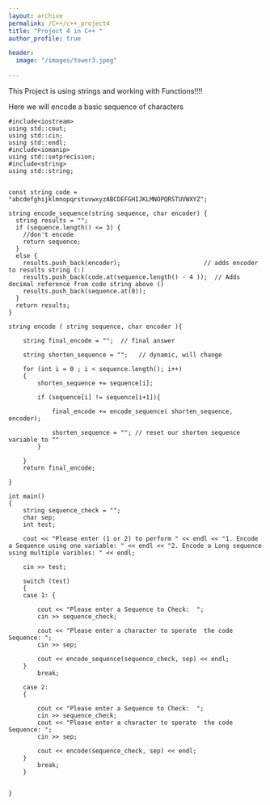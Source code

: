 ```yaml
---
layout: archive
permalink: /C++/c++_project4
title: "Project 4 in C++ "
author_profile: true

header:
  image: "/images/tower3.jpeg"
  
---
```



This Project is using strings and working with Functions!!!!

Here we will encode a basic sequence of characters


    #include<iostream>
    using std::cout;
    using std::cin;
    using std::endl;
    #include<iomanip>
    using std::setprecision;
    #include<string>
    using std::string;


    const string code = "abcdefghijklmnopqrstuvwxyzABCDEFGHIJKLMNOPQRSTUVWXYZ";

    string encode_sequence(string sequence, char encoder) {
      string results = "";
      if (sequence.length() <= 3) {
        //don't encode
        return sequence;
      }
      else {
        results.push_back(encoder);                       // adds encoder to results string (:)
        results.push_back(code.at(sequence.length() - 4 ));  // Adds decimal reference from code string above ()
        results.push_back(sequence.at(0));
      }
      return results;
    }

    string encode ( string sequence, char encoder ){

        string final_encode = "";  // final answer

        string shorten_sequence = "";   // dynamic, will change

        for (int i = 0 ; i < sequence.length(); i++)
        {
            shorten_sequence += sequence[i];

            if (sequence[i] != sequence[i+1]){

                final_encode += encode_sequence( shorten_sequence, encoder);

                shorten_sequence = ""; // reset our shorten sequence variable to "" 
            }

        }
        return final_encode;

    }

    int main()
    {
        string sequence_check = "";
        char sep;
        int test;

        cout << "Please enter (1 or 2) to perform " << endl << "1. Encode a Sequence using one variable: " << endl << "2. Encode a Long sequence using multiple varibles: " << endl;

        cin >> test;

        switch (test)
        {
        case 1: {

            cout << "Please enter a Sequence to Check:  ";
            cin >> sequence_check;

            cout << "Please enter a character to sperate  the code Sequence: ";
            cin >> sep;

            cout << encode_sequence(sequence_check, sep) << endl;
        }
            break;
        
        case 2:
        {
          
            cout << "Please enter a Sequence to Check:  ";
            cin >> sequence_check;
            cout << "Please enter a character to sperate  the code Sequence: ";
            cin >> sep;

            cout << encode(sequence_check, sep) << endl;
        }
            break;
        }

        
    }